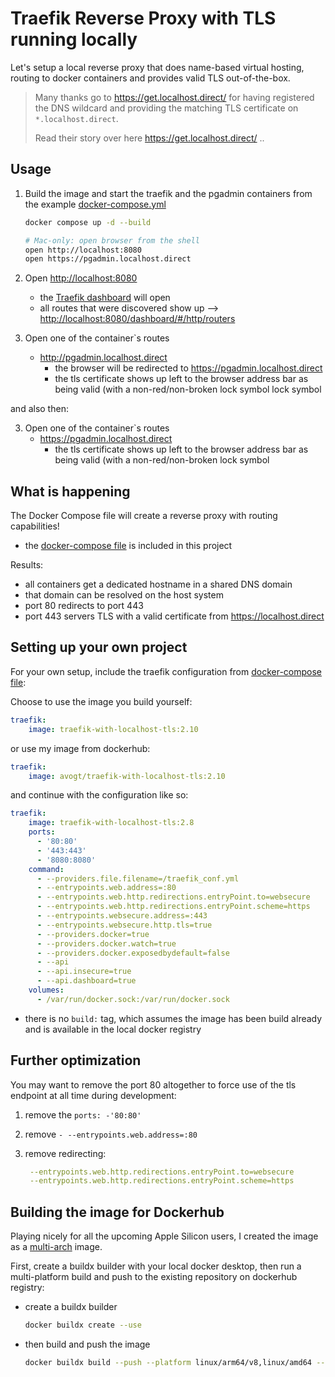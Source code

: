 # Traefik Reverse Proxy with TLS running locally

Let's setup a local reverse proxy that does name-based virtual hosting, routing to docker containers and provides valid TLS out-of-the-box.

> Many thanks go to <https://get.localhost.direct/> for having registered the DNS wildcard and providing the matching TLS certificate on `*.localhost.direct`.
>
> Read their story over here <https://get.localhost.direct/> ..

## Usage

1. Build the image and start the traefik and the pgadmin containers from the example [docker-compose.yml](docker-compose.yaml)

    ```bash
    docker compose up -d --build

    # Mac-only: open browser from the shell
    open http://localhost:8080
    open https://pgadmin.localhost.direct
    ```

1. Open <http://localhost:8080>
    * the [Traefik dashboard](https://doc.traefik.io/traefik/operations/dashboard/) will open
    * all routes that were discovered show up --> <http://localhost:8080/dashboard/#/http/routers>

2. Open one of the container`s routes
    * <http://pgadmin.localhost.direct>
        * the browser will be redirected to <https://pgadmin.localhost.direct>
        * the tls certificate shows up left to the browser address bar as being valid (with a non-red/non-broken lock symbol</i> lock symbol

and also then:

3. Open one of the container`s routes
    * <https://pgadmin.localhost.direct>
      * the tls certificate shows up left to the browser address bar as being valid (with a non-red/non-broken <i class='fas fa-lock'> </i> lock symbol

## What is happening

The Docker Compose file will create a reverse proxy with routing capabilities!

* the [docker-compose file](docker-compose.yaml) is included in this project

Results:

* all containers get a dedicated hostname in a shared DNS domain
* that domain can be resolved on the host system
* port 80 redirects to port 443
* port 443 servers TLS with a valid certificate from <https://localhost.direct>

## Setting up your own project

For your own setup, include the traefik configuration from  [docker-compose file](docker-compose.yaml):

Choose to use the image you build yourself:

```yaml
traefik:
    image: traefik-with-localhost-tls:2.10
```

or use my image from dockerhub:

```yaml
traefik:
    image: avogt/traefik-with-localhost-tls:2.10
```

and continue with the configuration like so:

```yaml
traefik:
    image: traefik-with-localhost-tls:2.8
    ports:
      - '80:80'
      - '443:443'
      - '8080:8080'
    command:
      - --providers.file.filename=/traefik_conf.yml
      - --entrypoints.web.address=:80
      - --entrypoints.web.http.redirections.entryPoint.to=websecure
      - --entrypoints.web.http.redirections.entryPoint.scheme=https
      - --entrypoints.websecure.address=:443
      - --entrypoints.websecure.http.tls=true
      - --providers.docker=true
      - --providers.docker.watch=true
      - --providers.docker.exposedbydefault=false
      - --api
      - --api.insecure=true
      - --api.dashboard=true
    volumes:
      - /var/run/docker.sock:/var/run/docker.sock

```

* there is no `build:` tag, which assumes the image has been build already and is available in the local docker registry

## Further optimization

You may want to remove the port 80 altogether to force use of the tls endpoint at all time during development:

1. remove the `ports: -'80:80'`
1. remove `- --entrypoints.web.address=:80`
1. remove redirecting:

    ```yaml
     --entrypoints.web.http.redirections.entryPoint.to=websecure
     --entrypoints.web.http.redirections.entryPoint.scheme=https
    ```

## Building the image for Dockerhub

Playing nicely for all the upcoming Apple Silicon users, I created the image as a [multi-arch](https://www.docker.com/blog/multi-arch-build-and-images-the-simple-way/) image.

First, create a buildx builder with your local docker desktop, then run a multi-platform build and push to the existing repository on dockerhub registry:

- create a buildx builder

    ```bash
    docker buildx create --use
    ```

- then build and push the image

    ```bash
    docker buildx build --push --platform linux/arm64/v8,linux/amd64 --tag avogt/traefik-with-localhost-tls:2.10 .
    ```
